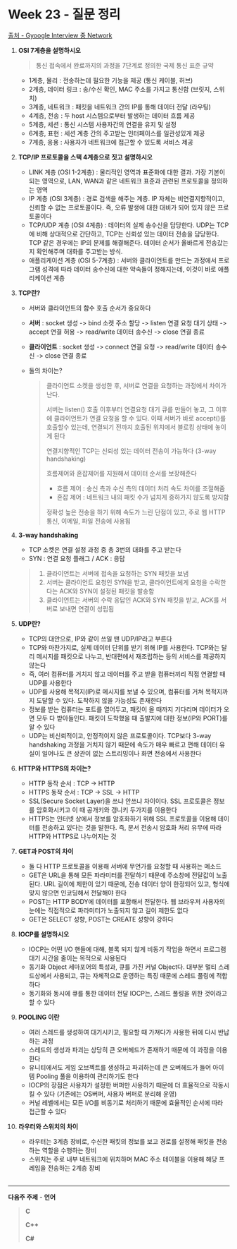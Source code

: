 # Week 23 - 질문 정리

[출처 - Gyoogle Interview 중 Network](https://gyoogle.dev/blog/interview/%EB%84%A4%ED%8A%B8%EC%9B%8C%ED%81%AC.html)

1. **OSI 7계층을 설명하시오**

   > 통신 접속에서 완료까지의 과정을 7단계로 정의한 국제 통신 표준 규약

   - 1계층, 물리 : 전송하는데 필요한 기능을 제공 (통신 케이블, 허브)
   - 2계층, 데이터 링크 : 송/수신 확인, MAC 주소를 가지고 통신함 (브릿지, 스위치)
   - 3계층, 네트워크 : 패킷을 네트워크 간의 IP를 통해 데이터 전달 (라우팅)
   - 4계층, 전송 : 두 host 시스템으로부터 발생하는 데이터 흐름 제공
   - 5계층, 세션 : 통신 시스템 사용자간의 연결을 유지 및 설정
   - 6계층, 표현 : 세션 계층 간의 주고받는 인터페이스를 일관성있게 제공
   - 7계층, 응용 : 사용자가 네트워크에 접근할 수 있도록 서비스 제공

   

2. **TCP/IP 프로토콜을 스택 4계층으로 짓고 설명하시오**

   - LINK 계층 (OSI 1-2계층) : 물리적인 영역과 표준화에 대한 결과. 가장 기본이 되는 영역으로, LAN, WAN과 같은 네트워크 표준과 관련된 프로토콜을 정의하는 영역
   - IP 계층 (OSI 3계층) : 경로 검색을 해주는 계층. IP 자체는 비연결지향적이고, 신뢰할 수 없는 프로토콜이다. 즉, 오류 발생에 대한 대비가 되어 있지 않은 프로토콜이다
   - TCP/UDP 계층 (OSI 4계층) : 데이터의 실제 송수신을 담당한다. UDP는 TCP에 비해 상대적으로 간단하고, TCP는 신뢰성 있는 데이터 전송을 담당한다. TCP 같은 경우에는 IP의 문제를 해결해준다. 데이터 순서가 올바르게 전송갔는지 확인해주며 대화를 주고받는 방식.
   - 애플리케이션 계층 (OSI 5-7계층) : 서버와 클라이언트를 만드는 과정에서 프로그램 성격에 따라 데이터 송수신에 대한 약속들이 정해지는데, 이것이 바로 애플리케이션 계층

   

3. **TCP란?**

   - 서버와 클라이언트의 함수 호출 순서가 중요하다 

   - **서버** : socket 생성 -> bind 소켓 주소 할당 -> listen 연결 요청 대기 상태 -> accept 연결 허용 -> read/write 데이터 송수신 -> close 연결 종료

   - **클라이언트** : socket 생성 -> connect 연결 요청 -> read/write 데이터 송수신 -> close 연결 종료

   - 둘의 차이는?

     > 클라이언트 소켓을 생성한 후, 서버로 연결을 요청하는 과정에서 차이가 난다.
     >
     > 서버는 listen() 호출 이후부터 연결요청 대기 큐를 만들어 놓고, 그 이후에 클라이언트가 연결 요청을 할 수 있다. 이때 서버가 바로 accept()를 호출할수 있는데, 연결되기 전까지 호출된 위치에서 블로킹 상태에 놓이게 된다
     >
     > 연결지향적인 TCP는 신뢰성 있는 데이터 전송이 가능하다 (3-way handshaking)
     >
     > 흐름제어와 혼잡제어를 지원해서 데이터 순서를 보장해준다
     >
     > - 흐름 제어 : 송신 측과 수신 측의 데이터 처리 속도 차이를 조절해줌
     > - 혼잡 제어 : 네트워크 내의 패킷 수가 넘치게 증하가지 않도록 방지함
     >
     > 정확성 높은 전송을 하기 위해 속도가 느린 단점이 있고, 주로 웹 HTTP 통신, 이메일, 파일 전송에 사용됨

   

4. **3-way handshaking**

   - TCP 소켓은 연결 설정 과정 중 총 3번의 대화를 주고 받는다
   - SYN : 연결 요청 플래그 / ACK : 응답

   > 1. 클라이언트는 서버에 접속을 요청하는 SYN 패킷을 보냄
   > 2. 서버는 클라이언트 요청인 SYN을 받고, 클라이언트에게 요청을 수락한다는 ACK와 SYN이 설정된 패킷을 발송함
   > 3. 클라이언트는 서버의 수락 응답인 ACK와 SYN 패킷을 받고, ACK를 서버로 보내면 연결이 성립됨

   

5. **UDP란?**

   - TCP의 대안으로, IP와 같이 쓰일 땐 UDP/IP라고 부른다
   - TCP와 마찬가지로, 실제 데이터 단위를 받기 위해 IP를 사용한다. TCP와는 달리 메시지를 패킷으로 나누고, 반대편에서 재조립하는 등의 서비스를 제공하지 않는다
   - 즉, 여러 컴퓨터를 거치지 않고 데이터를 주고 받을 컴퓨터끼리 직접 연결할 때 UDP를 사용한다
   - UDP를 사용해 목적지(IP)로 메시지를 보낼 수 있으며, 컴퓨터를 거쳐 목적지까지 도달할 수 있다. 도착하지 않을 가능성도 존재한다
   - 정보를 받는 컴퓨터는 포트를 열어두고, 패킷이 올 때까지 기다리며 데이터가 오면 모두 다 받아들인다. 패킷이 도착했을 때 출발지에 대한 정보(IP와 PORT)를 알 수 있다
   - UDP는 비신뢰적이고, 안정적이지 않은 프로토콜이다. TCP보다 3-way handshaking 과정을 거치지 않기 때문에 속도가 매우 빠르고 편해 데이터 유실이 일어나도 큰 상관이 없는 스트리밍이나 화면 전송에서 사용한다

   

6. **HTTP와 HTTPS의 차이는?**

   - HTTP 동작 순서 : TCP -> HTTP
   - HTTPS 동작 순서 : TCP -> SSL -> HTTP
   - SSL(Secure Socket Layer)을 쓰냐 안쓰냐 차이이다. SSL 프로토콜은 정보를 암호화시키고 이 때 공개키와 갱니키 두가지를 이용한다
   - HTTPS는 인터넷 상에서 정보를 암호화하기 위해 SSL 프로토콜을 이용해 데이터를 전송하고 있다는 것을 말한다. 즉, 문서 전송시 암호화 처리 유무에 따라 HTTP와 HTTPS로 나누어지는 것

   

7. **GET과 POST의 차이**

   - 둘 다 HTTP 프로토콜을 이용해 서버에 무언가를 요청할 때 사용하는 메소드
   - GET은 URL을 통해 모든 파라미터를 전달하기 때문에 주소창에 전달값이 노출된다. URL 길이에 제한이 있기 때문에, 전송 데이터 양이 한정되어 있고, 형식에 맞지 않으면 인코딩해서 전달해야 한다
   - POST는 HTTP BODY에 데이터를 포함해서 전달한다. 웹 브라우저 사용자의 눈에는 직접적으로 파라미터가 노출되지 않고 길이 제한도 없다
   - GET은 SELECT 성향, POST는 CREATE 성향이 강하다

   

8. **IOCP를 설명하시오**

   - IOCP는 어떤 I/O 핸들에 대해, 블록 되지 않게 비동기 작업을 하면서 프로그램 대기 시간을 줄이는 목적으로 사용된다
   - 동기화 Object 세마포어의 특성과, 큐를 가진 커널 Object다. 대부분 멀티 스레드상에서 사용되고, 큐는 자체적으로 운영하는 특징 때문에 스레드 풀링에 적합하다
   - 동기화와 동시에 큐를 통한 데이터 전달 IOCP는, 스레드 풀링을 위한 것이라고 할 수 있다

   

9. **POOLING 이란**

   - 여러 스레드를 생성하여 대기시키고, 필요할 때 가져다가 사용한 뒤에 다시 반납하는 과정
   - 스레드의 생성과 파괴는 상당히 큰 오버헤드가 존재하기 때문에 이 과정을 이용한다
   - 유니티에서도 게임 오브젝트를 생성하고 파괴하는데 큰 오버헤드가 들어 아이템 Pooling 풀을 이용하여 관리하기도 한다
   - IOCP의 장점은 사용자가 설정한 버퍼만 사용하기 때문에 더 효율적으로 작동시킬 수 있다 (기존에는 OS버퍼, 사용자 버퍼로 분리해 운영)
   - 커널 레벨에서는 모든 I/O를 비동기로 처리하기 때문에 효율적인 순서에 따라 접근할 수 있다

   

10. **라우터와 스위치의 차이**

    - 라우터는 3계층 장비로, 수신한 패킷의 정보를 보고 경로를 설정해 패킷을 전송하는 역할을 수행하는 장비
    - 스위치는 주로 내부 네트워크에 위치하며 MAC 주소 테이블을 이용해 해당 프레임을 전송하는 2계층 장비

    <br>


---

**다음주 주제** - **언어**

> **C**
>
> **C++**
>
> **C#**



